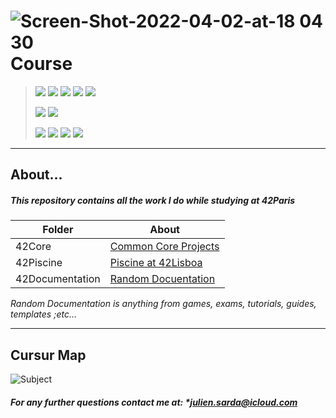 # ![Screen-Shot-2022-04-02-at-18 04 30](https://user-images.githubusercontent.com/28810331/161394297-4250216d-6d18-4fc9-9784-f95309fa3952.svg) Course 

> ![](https://img.shields.io/badge/C-00599C?style=for-the-badge&logo=c&logoColor=white) ![](https://img.shields.io/badge/C%2B%2B-00599C?style=for-the-badge&logo=c%2B%2B&logoColor=white) ![](https://img.shields.io/badge/Shell_Script-121011?style=for-the-badge&logo=gnu-bash&logoColor=white) ![](https://img.shields.io/badge/Python-3776AB?style=for-the-badge&logo=python&logoColor=white&logoWidth=30) ![](https://img.shields.io/badge/JavaScript-F7DF1E?style=for-the-badge&logo=javascript&logoColor=white)
>
> ![](https://img.shields.io/badge/mac%20os-000000?style=for-the-badge&logo=apple&logoColor=white) ![](https://img.shields.io/badge/iOS-000000?style=for-the-badge&logo=ios&logoColor=white)
>
> ![](https://img.shields.io/badge/VIM-%2311AB00.svg?&style=for-the-badge&logo=vim&logoColor=white) ![](https://img.shields.io/badge/sublime_text-%23575757.svg?&style=for-the-badge&logo=sublime-text&logoColor=important) ![](https://img.shields.io/badge/Emacs-%237F5AB6.svg?&style=for-the-badge&logo=gnu-emacs&logoColor=white) ![](https://img.shields.io/badge/nano-%234A90E2.svg?&style=for-the-badge&logo=nano&logoColor=white)
>
> 


---
## About...
##### This repository contains all the work I do while studying at 42Paris

| Folder | About |
| ------ | ------ |
| 42Core | [Common Core Projects](42Core/) |
| 42Piscine | [Piscine at 42Lisboa](42Piscine/) |
| 42Documentation | [Random Docuentation](42Documentation) |

_Random Documentation is anything from games, exams, tutorials, guides, templates ;etc..._

***

## Cursur Map
![Subject](https://github.com/user-attachments/assets/3b5b9c52-42a0-47e2-9c45-194e1303a2a6)

##### For any further questions contact me at: **julien.sarda@icloud.com*
